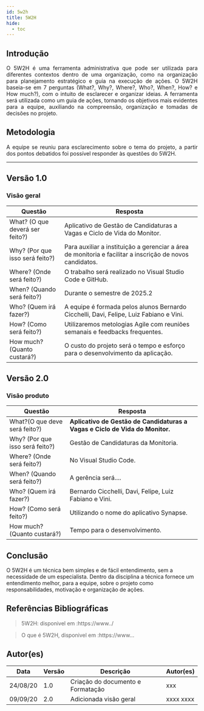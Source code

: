 ```yaml
---
id: 5w2h
title: 5W2H
hide:
  - toc
---
```


## Introdução

<p align = "justify">
    O 5W2H é uma ferramenta administrativa  que pode ser utilizada para diferentes contextos dentro de uma organização, como na organização para planejamento estratégico e guia na execução de ações. O 5W2H baseia-se em 7 perguntas (What?, Why?, Where?, Who?, When?, How? e How much?), com o intuito de esclarecer e organizar ideias. A ferramenta será utilizada como um guia de ações, tornando os objetivos mais evidentes para a equipe, auxiliando na compreensão, organização e tomadas de decisões no projeto.
</p>

## Metodologia

<p align = "justify">
    A equipe se reuniu para esclarecimento sobre o tema do projeto, a partir dos pontos debatidos foi possível responder às questões do 5W2H.  
</p>


---

## Versão 1.0

### Visão geral

|Questão|Resposta|
|-------|--------|
|What? (O que deverá ser feito?)|Aplicativo de Gestão de Candidaturas a Vagas e Ciclo de Vida do Monitor. |
|Why? (Por que isso será feito?)|Para auxiliar a instituição a gerenciar a área de monitoria e facilitar a inscrição de novos candidatos. |
|Where? (Onde será feito?)|O trabalho será realizado no Visual Studio Code e GitHub.|
|When? (Quando será feito?)|Durante o semestre de 2025.2|
|Who? (Quem irá fazer?)|A equipe é formada pelos alunos Bernardo Cicchelli, Davi, Felipe, Luiz Fabiano e Vini.|
|How? (Como será feito?)|Utilizaremos metologias Agile com reuniões semanais e feedbacks frequentes.|
|How much? (Quanto custará?)|O custo do projeto será o tempo e esforço para o desenvolvimento da aplicação.|


## Versão 2.0

### Visão produto

|Questão|Resposta|
|-------|--------|
|What?(O que deve será feito?)| **Aplicativo de Gestão de Candidaturas a Vagas e Ciclo de Vida do Monitor.**|
|Why? (Por que isso será feito?)| Gestão de Candidaturas da Monitoria.|
|Where? (Onde será feito?)|No Visual Studio Code.|
|When? (Quando será feito?)| A gerência será....|
|Who? (Quem irá fazer?)| Bernardo Cicchelli, Davi, Felipe, Luiz Fabiano e Vini.|
|How? (Como será feito?)| Utilizando o nome do aplicativo Synapse.|
|How much? (Quanto custará?)|Tempo para o desenvolvimento.|


## Conclusão

O 5W2H é um técnica bem simples e de fácil entendimento, sem a necessidade de um especialista. Dentro da disciplina a técnica fornece um entendimento melhor, para a equipe, sobre o projeto como responsabilidades, motivação e organização de ações.   
 
 
## Referências Bibliográficas
> 5W2H: disponivel em :https://www../

> O que é 5W2H, disponivel em :https://www...

## Autor(es)
| Data | Versão | Descrição | Autor(es) |
| -- | -- | -- | -- |
| 24/08/20 | 1.0 | Criação do documento e Formatação | xxx | 
| 09/09/20 | 2.0 | Adicionada visão geral | xxxx xxxx | 
